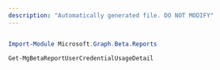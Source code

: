 ```yaml
---
description: "Automatically generated file. DO NOT MODIFY"
---
```


```powershell

Import-Module Microsoft.Graph.Beta.Reports

Get-MgBetaReportUserCredentialUsageDetail

```
